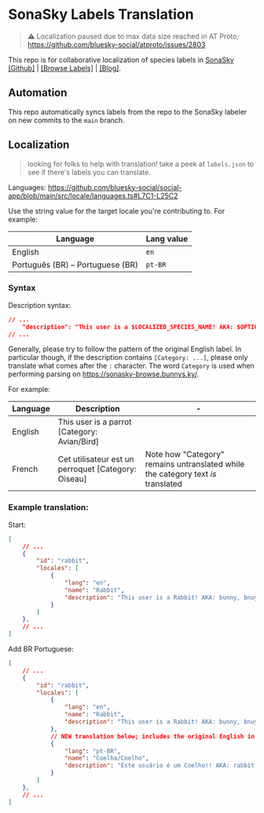 # SonaSky Labels Translation

> ⚠️ Localization paused due to max data size reached in AT Proto; https://github.com/bluesky-social/atproto/issues/2803

This repo is for collaborative localization of species labels in [SonaSky](https://bsky.app/profile/sonasky.bsky.social) [[Github]](https://github.com/astrabun/sonasky) | [[Browse Labels]](https://sonasky-browse.bunnys.ky/) | [[Blog]](https://astrabun.com/projects/sonasky/).

## Automation

This repo automatically syncs labels from the repo to the SonaSky labeler on new commits to the `main` branch. 

## Localization

> looking for folks to help with translation! take a peek at `labels.json` to see if there's labels you can translate.

Languages: https://github.com/bluesky-social/social-app/blob/main/src/locale/languages.ts#L7C1-L25C2

Use the string value for the target locale you're contributing to. For example:

|Language|Lang value|
|---|---|
|English|`en`|
|Português (BR) – Portuguese (BR)|`pt-BR`|

### Syntax

Description syntax:

```json
// ...
    "description": "This user is a $LOCALIZED_SPECIES_NAME! AKA: $OPTIONAL_COMMA_SEPARATED_LIST_OF_OTHER_COMMON_NAMES [Category: $LOCALIZED_CATEGORY_NAME_OPTIONAL]"
// ...
```

Generally, please try to follow the pattern of the original English label. In particular though, if the description contains `[Category: ...]`, please only translate what comes after the `:` character. The word `Category` is used when performing parsing on https://sonasky-browse.bunnys.ky/. 

For example:

|Language|Description|-|
|--|--|--|
|English|This user is a parrot [Category: Avian/Bird]||
|French|Cet utilisateur est un perroquet [Category: Oiseau]|Note how "Category" remains untranslated while the category text *is* translated|


### Example translation:

Start:

```json
[
    // ...
    {
        "id": "rabbit",
        "locales": [
            {
                "lang": "en",
                "name": "Rabbit",
                "description": "This user is a Rabbit! AKA: bunny, bnuy, bun"
            }
        ]
    },
    // ...
]
```

Add BR Portuguese:

```json
[
    // ...
    {
        "id": "rabbit",
        "locales": [
            {
                "lang": "en",
                "name": "Rabbit",
                "description": "This user is a Rabbit! AKA: bunny, bnuy, bun"
            },
            // NEW translation below; includes the original English in the AKA section, but this is not required.
            {
                "lang": "pt-BR",
                "name": "Coelha/Coelho",
                "description": "Este usuário é um Coelho!! AKA: rabbit, bunny, bnuy, bun"
            }
        ]
    },
    // ...
]
```
